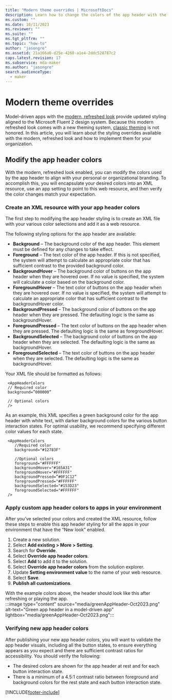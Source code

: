 ```yaml
---
title: "Modern theme overrides | MicrosoftDocs"
description: Learn how to change the colors of the app header with the New look.
ms.custom: ""
ms.date: 10/11/2023
ms.reviewer: ""
ms.suite: ""
ms.tgt_pltfrm: ""
ms.topic: "how-to"
author: "jasongre"
ms.assetid: 21a166a0-d25e-4260-a1e4-2ddc528787c2
caps.latest.revision: 17
ms.subservice: mda-maker
ms.author: "jasongre"
search.audienceType: 
  - maker
---
```


# Modern theme overrides

Model-driven apps with the [modern, refreshed look](../../user/model-fluent.design.md) provide updated styling aligned to the Microsoft Fluent 2 design system. Because this modern refreshed look comes with a new theming system, [classic theming](create-themes-organization-branding.md) is not honored. In this article, you will learn about the styling overrides available with the modern, refreshed look and how to implement them for your organization.  

## Modify the app header colors 
With the modern, refreshed look enabled, you can modify the colors used by the app header to align with your personal or organizational branding. To accomplish this, you will  encapsulate your desired colors into an XML resource, use an app setting to point to this web resource, and then verify the color changes match your expectation.  

### Create an XML resource with your app header colors
The first step to modifying the app header styling is to create an XML file with your various color selections and add it as a web resource. 

The following styling options for the app header are available: 
-  **Background** – The background color of the app header. This element must be defined for any changes to take effect. 
-  **Foreground** – The text color of the app header. If this is not specified, the system will attempt to calculate an appropriate color that has sufficient contrast to the provided background color. 
-  **BackgroundHover** – The background color of buttons on the app header when they are hovered over. If no value is specified, the system will calculate a color based on the background color. 
-  **ForegroundHover** – The text color of buttons on the app header when they are hovered over. If no value is specified, the system will attempt to calculate an appropriate color that has sufficient contrast to the backgroundHover color. 
-  **BackgroundPressed** – The background color of buttons on the app header when they are pressed.  The defaulting logic is the same as backgroundHover. 
-  **ForegroundPressed** – The text color of buttons on the app header when they are pressed.  The defaulting logic is the same as foregroundHover.
-  **BackgroundSelected** – The background color of buttons on the app header when they are selected.  The defaulting logic is the same as backgroundHover.
-  **ForegroundSelected** – The text color of buttons on the app header when they are selected.  The defaulting logic is the same as backgroundHover.

Your XML file should be formatted as follows: 

     <AppHeaderColors
     // Required color
     background=”000000”
     
     // Optional colors
     />

As an example, this XML specifies a green background color for the app header with white text, with darker background colors for the various button interaction states. For optimal usability, we recommend specifying different color values for each state.  

     <AppHeaderColors 
        //Required color
        background="#12783F" 
     
        //Optional colors
        foreground="#FFFFFF" 
        backgroundHover="#165A31" 
        foregroundHover="#FFFFFF"
        backgroundPressed=”#0F1C12”
        foregroundPressed="#FFFFFF"
        backgroundSelected="#153D23" 
        foregroundSelected="#FFFFFF"
     />

### Apply custom app header colors to apps in your environment 
After you’ve selected your colors and created the XML resource, follow these steps to enable this app header styling for all the apps in your environment that have the “New look” enabled. 

1.	Create a new solution.
2.	Select **Add existing > More > Setting**.
3.	Search for **Override**.
4.	Select **Override app header colors**.
5.	Select **Add** to add it to the solution.
6.	Select **Override app header colors** from the solution explorer.
7.	Update **Setting environment value** to the name of your web resource.
8.	Select **Save**.
9.	**Publish all customizations**.

With the example colors above, the header should look like this after  refreshing or playing the app.  
:::image type="content" source="media/greenAppHeader-Oct2023.png" alt-text="Green app header in a model-driven app" lightbox="media/greenAppHeader-Oct2023.png":::

### Verifying new app header colors
After publishing your new app header colors, you will want to validate the app header visuals, including all the button states, to ensure everything appears as you expect and there are sufficient contrast ratios for accessibility. You should verify the following: 
-  The desired colors are shown for the app header at rest and for each button interaction state. 
-  There is a minimum of a 4.5:1 contrast ratio between foreground and background colors for the rest state and each button interaction state. 

[!INCLUDE[footer-include](../../includes/footer-banner.md)]

